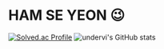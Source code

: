 # HAM SE YEON 😉

[![Solved.ac Profile](http://mazassumnida.wtf/api/generate_badge?boj=byhoon3)](https://solved.ac/byhoon3)
![undervi's GitHub stats](https://github-readme-stats.vercel.app/api?username=undervi&show_icons=true&theme=radical)

